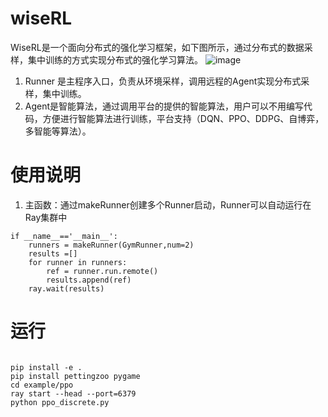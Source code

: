 # wiseRL
WiseRL是一个面向分布式的强化学习框架，如下图所示，通过分布式的数据采样，集中训练的方式实现分布式的强化学习算法。
![image](https://github.com/wiseworker/wiseRL/blob/main/doc/runner.PNG)<br/>
1. Runner 是主程序入口，负责从环境采样，调用远程的Agent实现分布式采样，集中训练。
2. Agent是智能算法，通过调用平台的提供的智能算法，用户可以不用编写代码，方便进行智能算法进行训练，平台支持（DQN、PPO、DDPG、自博弈，多智能等算法）。
# 使用说明
1. 主函数：通过makeRunner创建多个Runner启动，Runner可以自动运行在Ray集群中
```
if __name__=='__main__':
    runners = makeRunner(GymRunner,num=2)
    results =[]
    for runner in runners:
        ref = runner.run.remote()
        results.append(ref)
    ray.wait(results)
```


# 运行
<pre><code>
pip install -e .
pip install pettingzoo pygame
cd example/ppo
ray start --head --port=6379
python ppo_discrete.py
</code></pre>

